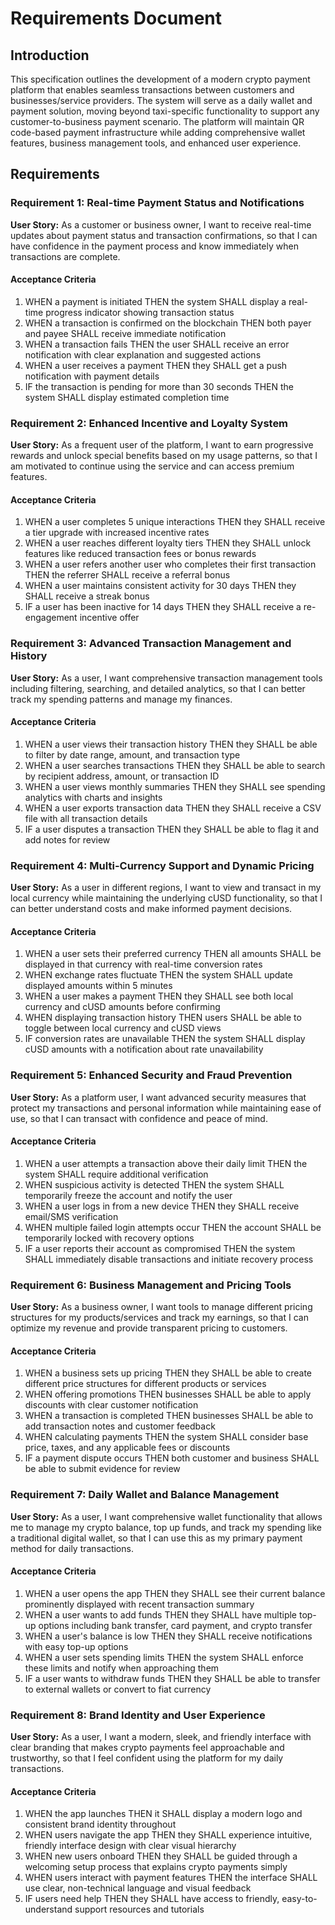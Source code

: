 # Requirements Document

## Introduction

This specification outlines the development of a modern crypto payment platform that enables seamless transactions between customers and businesses/service providers. The system will serve as a daily wallet and payment solution, moving beyond taxi-specific functionality to support any customer-to-business payment scenario. The platform will maintain QR code-based payment infrastructure while adding comprehensive wallet features, business management tools, and enhanced user experience.

## Requirements

### Requirement 1: Real-time Payment Status and Notifications

**User Story:** As a customer or business owner, I want to receive real-time updates about payment status and transaction confirmations, so that I can have confidence in the payment process and know immediately when transactions are complete.

#### Acceptance Criteria

1. WHEN a payment is initiated THEN the system SHALL display a real-time progress indicator showing transaction status
2. WHEN a transaction is confirmed on the blockchain THEN both payer and payee SHALL receive immediate notification
3. WHEN a transaction fails THEN the user SHALL receive an error notification with clear explanation and suggested actions
4. WHEN a user receives a payment THEN they SHALL get a push notification with payment details
5. IF the transaction is pending for more than 30 seconds THEN the system SHALL display estimated completion time

### Requirement 2: Enhanced Incentive and Loyalty System

**User Story:** As a frequent user of the platform, I want to earn progressive rewards and unlock special benefits based on my usage patterns, so that I am motivated to continue using the service and can access premium features.

#### Acceptance Criteria

1. WHEN a user completes 5 unique interactions THEN they SHALL receive a tier upgrade with increased incentive rates
2. WHEN a user reaches different loyalty tiers THEN they SHALL unlock features like reduced transaction fees or bonus rewards
3. WHEN a user refers another user who completes their first transaction THEN the referrer SHALL receive a referral bonus
4. WHEN a user maintains consistent activity for 30 days THEN they SHALL receive a streak bonus
5. IF a user has been inactive for 14 days THEN they SHALL receive a re-engagement incentive offer

### Requirement 3: Advanced Transaction Management and History

**User Story:** As a user, I want comprehensive transaction management tools including filtering, searching, and detailed analytics, so that I can better track my spending patterns and manage my finances.

#### Acceptance Criteria

1. WHEN a user views their transaction history THEN they SHALL be able to filter by date range, amount, and transaction type
2. WHEN a user searches transactions THEN they SHALL be able to search by recipient address, amount, or transaction ID
3. WHEN a user views monthly summaries THEN they SHALL see spending analytics with charts and insights
4. WHEN a user exports transaction data THEN they SHALL receive a CSV file with all transaction details
5. IF a user disputes a transaction THEN they SHALL be able to flag it and add notes for review

### Requirement 4: Multi-Currency Support and Dynamic Pricing

**User Story:** As a user in different regions, I want to view and transact in my local currency while maintaining the underlying cUSD functionality, so that I can better understand costs and make informed payment decisions.

#### Acceptance Criteria

1. WHEN a user sets their preferred currency THEN all amounts SHALL be displayed in that currency with real-time conversion rates
2. WHEN exchange rates fluctuate THEN the system SHALL update displayed amounts within 5 minutes
3. WHEN a user makes a payment THEN they SHALL see both local currency and cUSD amounts before confirming
4. WHEN displaying transaction history THEN users SHALL be able to toggle between local currency and cUSD views
5. IF conversion rates are unavailable THEN the system SHALL display cUSD amounts with a notification about rate unavailability

### Requirement 5: Enhanced Security and Fraud Prevention

**User Story:** As a platform user, I want advanced security measures that protect my transactions and personal information while maintaining ease of use, so that I can transact with confidence and peace of mind.

#### Acceptance Criteria

1. WHEN a user attempts a transaction above their daily limit THEN the system SHALL require additional verification
2. WHEN suspicious activity is detected THEN the system SHALL temporarily freeze the account and notify the user
3. WHEN a user logs in from a new device THEN they SHALL receive email/SMS verification
4. WHEN multiple failed login attempts occur THEN the account SHALL be temporarily locked with recovery options
5. IF a user reports their account as compromised THEN the system SHALL immediately disable transactions and initiate recovery process

### Requirement 6: Business Management and Pricing Tools

**User Story:** As a business owner, I want tools to manage different pricing structures for my products/services and track my earnings, so that I can optimize my revenue and provide transparent pricing to customers.

#### Acceptance Criteria

1. WHEN a business sets up pricing THEN they SHALL be able to create different price structures for different products or services
2. WHEN offering promotions THEN businesses SHALL be able to apply discounts with clear customer notification
3. WHEN a transaction is completed THEN businesses SHALL be able to add transaction notes and customer feedback
4. WHEN calculating payments THEN the system SHALL consider base price, taxes, and any applicable fees or discounts
5. IF a payment dispute occurs THEN both customer and business SHALL be able to submit evidence for review

### Requirement 7: Daily Wallet and Balance Management

**User Story:** As a user, I want comprehensive wallet functionality that allows me to manage my crypto balance, top up funds, and track my spending like a traditional digital wallet, so that I can use this as my primary payment method for daily transactions.

#### Acceptance Criteria

1. WHEN a user opens the app THEN they SHALL see their current balance prominently displayed with recent transaction summary
2. WHEN a user wants to add funds THEN they SHALL have multiple top-up options including bank transfer, card payment, and crypto transfer
3. WHEN a user's balance is low THEN they SHALL receive notifications with easy top-up options
4. WHEN a user sets spending limits THEN the system SHALL enforce these limits and notify when approaching them
5. IF a user wants to withdraw funds THEN they SHALL be able to transfer to external wallets or convert to fiat currency

### Requirement 8: Brand Identity and User Experience

**User Story:** As a user, I want a modern, sleek, and friendly interface with clear branding that makes crypto payments feel approachable and trustworthy, so that I feel confident using the platform for my daily transactions.

#### Acceptance Criteria

1. WHEN the app launches THEN it SHALL display a modern logo and consistent brand identity throughout
2. WHEN users navigate the app THEN they SHALL experience intuitive, friendly interface design with clear visual hierarchy
3. WHEN new users onboard THEN they SHALL be guided through a welcoming setup process that explains crypto payments simply
4. WHEN users interact with payment features THEN the interface SHALL use clear, non-technical language and visual feedback
5. IF users need help THEN they SHALL have access to friendly, easy-to-understand support resources and tutorials